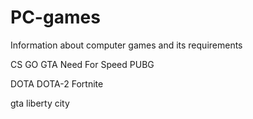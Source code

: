 # PC-games
Information about computer games and its requirements

CS GO
GTA 
Need For Speed 
PUBG


DOTA 
DOTA-2
Fortnite


gta liberty city
